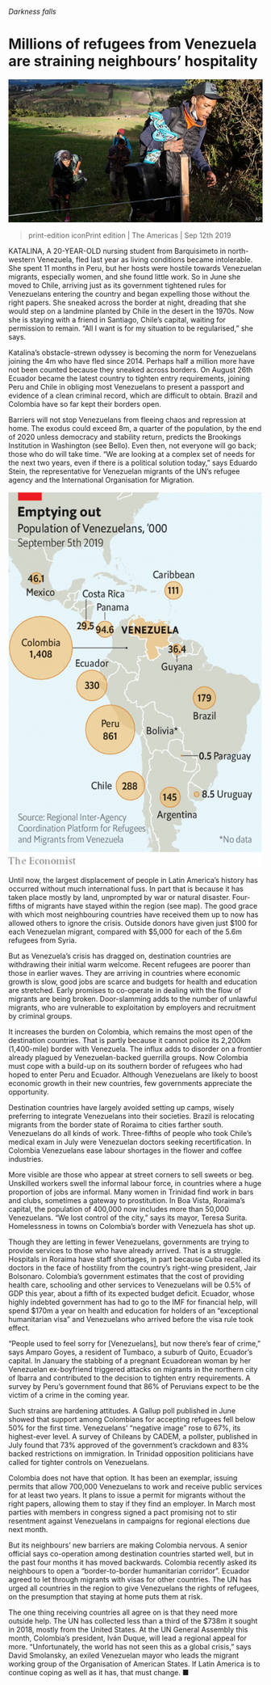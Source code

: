###### Darkness falls

# Millions of refugees from Venezuela are straining neighbours’ hospitality 

![image](images/20190914_AMP001_0.jpg) 

> print-edition iconPrint edition | The Americas | Sep 12th 2019 

KATALINA, A 20-YEAR-OLD nursing student from Barquisimeto in north-western Venezuela, fled last year as living conditions became intolerable. She spent 11 months in Peru, but her hosts were hostile towards Venezuelan migrants, especially women, and she found little work. So in June she moved to Chile, arriving just as its government tightened rules for Venezuelans entering the country and began expelling those without the right papers. She sneaked across the border at night, dreading that she would step on a landmine planted by Chile in the desert in the 1970s. Now she is staying with a friend in Santiago, Chile’s capital, waiting for permission to remain. “All I want is for my situation to be regularised,” she says. 

Katalina’s obstacle-strewn odyssey is becoming the norm for Venezuelans joining the 4m who have fled since 2014. Perhaps half a million more have not been counted because they sneaked across borders. On August 26th Ecuador became the latest country to tighten entry requirements, joining Peru and Chile in obliging most Venezuelans to present a passport and evidence of a clean criminal record, which are difficult to obtain. Brazil and Colombia have so far kept their borders open. 

Barriers will not stop Venezuelans from fleeing chaos and repression at home. The exodus could exceed 8m, a quarter of the population, by the end of 2020 unless democracy and stability return, predicts the Brookings Institution in Washington (see Bello). Even then, not everyone will go back; those who do will take time. “We are looking at a complex set of needs for the next two years, even if there is a political solution today,” says Eduardo Stein, the representative for Venezuelan migrants of the UN’s refugee agency and the International Organisation for Migration. 

![image](images/20190914_AMM994.png) 

Until now, the largest displacement of people in Latin America’s history has occurred without much international fuss. In part that is because it has taken place mostly by land, unprompted by war or natural disaster. Four-fifths of migrants have stayed within the region (see map). The good grace with which most neighbouring countries have received them up to now has allowed others to ignore the crisis. Outside donors have given just $100 for each Venezuelan migrant, compared with $5,000 for each of the 5.6m refugees from Syria. 

But as Venezuela’s crisis has dragged on, destination countries are withdrawing their initial warm welcome. Recent refugees are poorer than those in earlier waves. They are arriving in countries where economic growth is slow, good jobs are scarce and budgets for health and education are stretched. Early promises to co-operate in dealing with the flow of migrants are being broken. Door-slamming adds to the number of unlawful migrants, who are vulnerable to exploitation by employers and recruitment by criminal groups. 

It increases the burden on Colombia, which remains the most open of the destination countries. That is partly because it cannot police its 2,200km (1,400-mile) border with Venezuela. The influx adds to disorder on a frontier already plagued by Venezuelan-backed guerrilla groups. Now Colombia must cope with a build-up on its southern border of refugees who had hoped to enter Peru and Ecuador. Although Venezuelans are likely to boost economic growth in their new countries, few governments appreciate the opportunity. 

Destination countries have largely avoided setting up camps, wisely preferring to integrate Venezuelans into their societies. Brazil is relocating migrants from the border state of Roraima to cities farther south. Venezuelans do all kinds of work. Three-fifths of people who took Chile’s medical exam in July were Venezuelan doctors seeking recertification. In Colombia Venezuelans ease labour shortages in the flower and coffee industries. 

More visible are those who appear at street corners to sell sweets or beg. Unskilled workers swell the informal labour force, in countries where a huge proportion of jobs are informal. Many women in Trinidad find work in bars and clubs, sometimes a gateway to prostitution. In Boa Vista, Roraima’s capital, the population of 400,000 now includes more than 50,000 Venezuelans. “We lost control of the city,” says its mayor, Teresa Surita. Homelessness in towns on Colombia’s border with Venezuela has shot up. 

Though they are letting in fewer Venezuelans, governments are trying to provide services to those who have already arrived. That is a struggle. Hospitals in Roraima have staff shortages, in part because Cuba recalled its doctors in the face of hostility from the country’s right-wing president, Jair Bolsonaro. Colombia’s government estimates that the cost of providing health care, schooling and other services to Venezuelans will be 0.5% of GDP this year, about a fifth of its expected budget deficit. Ecuador, whose highly indebted government has had to go to the IMF for financial help, will spend $170m a year on health and education for holders of an “exceptional humanitarian visa” and Venezuelans who arrived before the visa rule took effect. 

“People used to feel sorry for [Venezuelans], but now there’s fear of crime,” says Amparo Goyes, a resident of Tumbaco, a suburb of Quito, Ecuador’s capital. In January the stabbing of a pregnant Ecuadorean woman by her Venezuelan ex-boyfriend triggered attacks on migrants in the northern city of Ibarra and contributed to the decision to tighten entry requirements. A survey by Peru’s government found that 86% of Peruvians expect to be the victim of a crime in the coming year. 

Such strains are hardening attitudes. A Gallup poll published in June showed that support among Colombians for accepting refugees fell below 50% for the first time. Venezuelans’ “negative image” rose to 67%, its highest-ever level. A survey of Chileans by CADEM, a pollster, published in July found that 73% approved of the government’s crackdown and 83% backed restrictions on immigration. In Trinidad opposition politicians have called for tighter controls on Venezuelans. 

Colombia does not have that option. It has been an exemplar, issuing permits that allow 700,000 Venezuelans to work and receive public services for at least two years. It plans to issue a permit for migrants without the right papers, allowing them to stay if they find an employer. In March most parties with members in congress signed a pact promising not to stir resentment against Venezuelans in campaigns for regional elections due next month. 

But its neighbours’ new barriers are making Colombia nervous. A senior official says co-operation among destination countries started well, but in the past four months it has moved backwards. Colombia recently asked its neighbours to open a “border-to-border humanitarian corridor”. Ecuador agreed to let through migrants with visas for other countries. The UN has urged all countries in the region to give Venezuelans the rights of refugees, on the presumption that staying at home puts them at risk. 

The one thing receiving countries all agree on is that they need more outside help. The UN has collected less than a third of the $738m it sought in 2018, mostly from the United States. At the UN General Assembly this month, Colombia’s president, Iván Duque, will lead a regional appeal for more. “Unfortunately, the world has not seen this as a global crisis,” says David Smolansky, an exiled Venezuelan mayor who leads the migrant working group of the Organisation of American States. If Latin America is to continue coping as well as it has, that must change. ■ 

